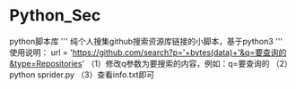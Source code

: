 # Python_Sec
python脚本库
'''
纯个人搜集github搜索资源库链接的小脚本，基于python3
'''
使用说明：
		url = 'https://github.com/search?p='+bytes(data)+'&q=要查询的&type=Repositories'
		（1）修改q参数为要搜索的内容，例如：q=要查询的
		（2）python sprider.py 
		（3）查看info.txt即可
